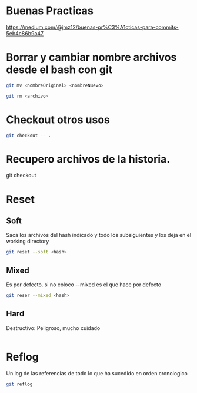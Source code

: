# Buenas Practicas
https://medium.com/@jmz12/buenas-pr%C3%A1cticas-para-commits-5eb4c86b9a47

# Borrar y cambiar nombre archivos desde el bash con git
```bash
git mv <nombreOriginal> <nombreNuevo>
```
```bash
git rm <archivo>
```

# Checkout otros usos
```bash
git checkout -- .
```
# Recupero archivos de la historia.
git checkout <hash> <nombre-archivo>

# Reset


## Soft
Saca los archivos del hash indicado y todo los subsiguientes y los deja en el working directory

```bash
git reset --soft <hash>
```

## Mixed
Es por defecto. si no coloco --mixed es el que hace por defecto
```bash
git reser --mixed <hash>
```

## Hard
Destructivo: Peligroso, mucho cuidado
```git reset --hard <hash>
```
# Reflog 
Un log de las referencias de todo lo que ha sucedido en orden cronologico
```bash
git reflog
```
